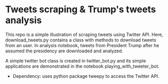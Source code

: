 # Tweets scraping & Trump's tweets analysis

This repo is a simple illustration of scraping tweets using Twitter API. Here, download_tweets.py contains a class with methods to download tweets from an user. In analysis notebook, tweets from President Trump after he assumed the presidency are downloaded and analyzed.

A simple twitter bot class is created in twitter_bot.py and its simple applications are demonstrated in the notebook playing_with_tweeter_bot.

* Dependency: 
uses python package tweepy to access the Twitter API.
